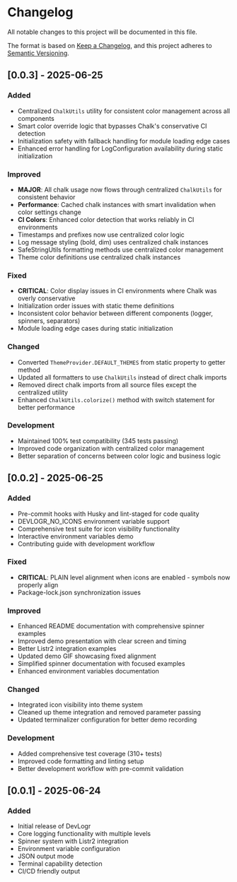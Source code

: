 # Changelog

All notable changes to this project will be documented in this file.

The format is based on [Keep a Changelog](https://keepachangelog.com/en/1.0.0/),
and this project adheres to [Semantic Versioning](https://semver.org/spec/v2.0.0.html).

## [0.0.3] - 2025-06-25

### Added

- Centralized `ChalkUtils` utility for consistent color management across all components
- Smart color override logic that bypasses Chalk's conservative CI detection
- Initialization safety with fallback handling for module loading edge cases
- Enhanced error handling for LogConfiguration availability during static initialization

### Improved

- **MAJOR**: All chalk usage now flows through centralized `ChalkUtils` for consistent behavior
- **Performance**: Cached chalk instances with smart invalidation when color settings change
- **CI Colors**: Enhanced color detection that works reliably in CI environments
- Timestamps and prefixes now use centralized color logic
- Log message styling (bold, dim) uses centralized chalk instances
- SafeStringUtils formatting methods use centralized color management
- Theme color definitions use centralized chalk instances

### Fixed

- **CRITICAL**: Color display issues in CI environments where Chalk was overly conservative
- Initialization order issues with static theme definitions
- Inconsistent color behavior between different components (logger, spinners, separators)
- Module loading edge cases during static initialization

### Changed

- Converted `ThemeProvider.DEFAULT_THEMES` from static property to getter method
- Updated all formatters to use `ChalkUtils` instead of direct chalk imports
- Removed direct chalk imports from all source files except the centralized utility
- Enhanced `ChalkUtils.colorize()` method with switch statement for better performance

### Development

- Maintained 100% test compatibility (345 tests passing)
- Improved code organization with centralized color management
- Better separation of concerns between color logic and business logic

## [0.0.2] - 2025-06-25

### Added

- Pre-commit hooks with Husky and lint-staged for code quality
- DEVLOGR_NO_ICONS environment variable support
- Comprehensive test suite for icon visibility functionality
- Interactive environment variables demo
- Contributing guide with development workflow

### Fixed

- **CRITICAL**: PLAIN level alignment when icons are enabled - symbols now properly align
- Package-lock.json synchronization issues

### Improved

- Enhanced README documentation with comprehensive spinner examples
- Improved demo presentation with clear screen and timing
- Better Listr2 integration examples
- Updated demo GIF showcasing fixed alignment
- Simplified spinner documentation with focused examples
- Enhanced environment variables documentation

### Changed

- Integrated icon visibility into theme system
- Cleaned up theme integration and removed parameter passing
- Updated terminalizer configuration for better demo recording

### Development

- Added comprehensive test coverage (310+ tests)
- Improved code formatting and linting setup
- Better development workflow with pre-commit validation

## [0.0.1] - 2025-06-24

### Added

- Initial release of DevLogr
- Core logging functionality with multiple levels
- Spinner system with Listr2 integration
- Environment variable configuration
- JSON output mode
- Terminal capability detection
- CI/CD friendly output
